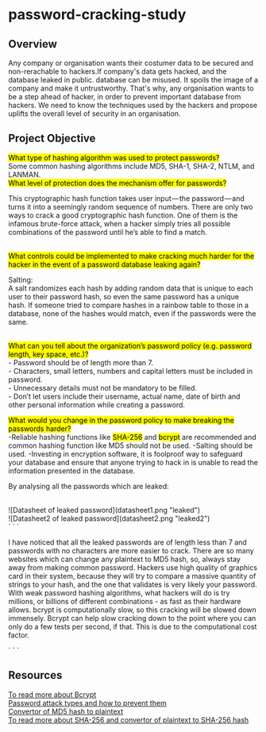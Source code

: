 password-cracking-study
=======================
Overview
--------
<p>Any company or organisation wants their costumer data to be secured and non-rerachable to hackers.If 
company's data gets hacked, and the database leaked in public. database can be misused. It  spoils 
the image of a company and make it untrustworthy. That's why, any organisation wants to be a step ahead 
of hacker, in order to prevent important database from hackers. We need to know the techniques used by 
the hackers and propose uplifts the overall level of security in an organisation.</p>

Project Objective
-----------------
<mark>What type of hashing algorithm was used to protect passwords?</mark><br>
Some common hashing algorithms include MD5, SHA-1, SHA-2, NTLM, and LANMAN.<br>
<mark>What level of protection does the mechanism offer for passwords?</mark><br>
<p>This cryptographic hash function takes user input — the password — and turns it into a seemingly 
random sequence of numbers. There are only two ways to crack a good cryptographic hash function. 
One of them is the infamous brute-force attack, when a hacker simply tries all possible combinations
of the password until he’s able to find a match.</p><br>
<mark>What controls could be implemented to make cracking much harder for the hacker in the event of a password database leaking again?</mark><br>
<p>Salting:<br>
A salt randomizes each hash by adding random data that is unique to each user to their password hash,
so even the same password has a unique hash. If someone tried to compare hashes in a rainbow table to
those in a database, none of the hashes would match, even if the passwords were the same.</p><br>
<mark>What can you tell about the organization’s password policy (e.g. password length, key space, etc.)?</mark><br>
  - Password should be of length more than 7.<br>
  - Characters, small letters, numbers and capital letters must be included in password.<br>
  - Unnecessary details must not be mandatory to be filled.<br>
  - Don’t let users include their username, actual name, date of birth and other personal information while creating a password.<br>
  
<mark>What would you change in the password policy to make breaking the passwords harder?</mark><br>
  -Reliable hashing functions like <mark>SHA-256</mark> and <mark>bcrypt</mark> are recommended and 
   common hashing function like MD5 should not be used.
  -Salting should be used. 
  -Investing in encryption software, it is foolproof way to safeguard your database and ensure that
   anyone trying to hack in is unable to read the information presented in the database.
<br>


<p>By analysing all the passwords which are leaked:</p><br>
![Datasheet of leaked password](datasheet1.png "leaked")<br>
![Datasheet2 of leaked password](datasheet2.png "leaked2")<br>
` ` `
<p>I have noticed that all the leaked passwords are of length less than 7 and passwords with no characters
are more easier to crack. There are so many websites which can change any plaintext to MD5 hash, so, always 
stay away from making common password. 
Hackers use high quality of graphics card in their system, because they will try to compare a massive quantity 
of strings to your hash, and the one that validates is very likely your password. With weak password hashing 
algorithms, what hackers will do is try millions, or billions of different combinations - as fast as their hardware allows.
bcrypt is computationally slow, so this cracking will be slowed down immensely. Bcrypt can help
slow cracking down to the point where you can only do a few tests per second, if that. This is due to the computational cost factor.</p>
` ` `

Resources
---------
[To read more about Bcrypt](https://security.stackexchange.com/questions/61385/the-brute-force-resistence-of-bcrypt-versus-md5-for-password-hashing/61387#61387)<br>
[Password attack types and how to prevent them](https://threatmodeler.com/top-5-password-attack-types-and-how-to-prevent-them/)<br>
[Convertor of MD5 hash to plaintext](https://md5decrypt.net/en/)<br>
[To read more about SHA-256 and convertor of plaintext to SHA-256 hash](https://www.movable-type.co.uk/scripts/sha256.html)<br>
